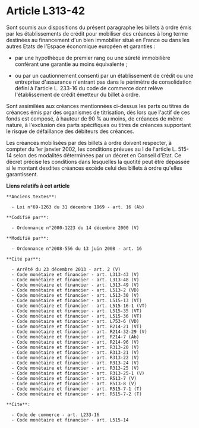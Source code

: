 # Article L313-42

Sont soumis aux dispositions du présent paragraphe les billets à ordre émis par les établissements de crédit pour mobiliser
des créances à long terme destinées au financement d'un bien immobilier situé en France ou dans les autres Etats de l'Espace
économique européen et garanties :

- par une hypothèque de premier rang ou une sûreté immobilière conférant une garantie au moins équivalente ;

- ou par un cautionnement consenti par un établissement de crédit ou une entreprise d'assurance n'entrant pas dans le
périmètre de consolidation défini à l'article L. 233-16 du code de commerce dont relève l'établissement de crédit émetteur du
billet à ordre. 

Sont assimilées aux créances mentionnées ci-dessus les parts ou titres de créances émis par des organismes de titrisation,
dès lors que l'actif de ces fonds est composé, à hauteur de 90 % au moins, de créances de même nature, à l'exclusion des
parts spécifiques ou titres de créances supportant le risque de défaillance des débiteurs des créances. 

Les créances mobilisées par des billets à ordre doivent respecter, à compter du 1er janvier 2002, les conditions prévues au I
de l'article L. 515-14 selon des modalités déterminées par un décret en Conseil d'Etat. Ce décret précise les conditions dans
lesquelles la quotité peut être dépassée si le montant desdites créances excède celui des billets à ordre qu'elles
garantissent.

**Liens relatifs à cet article**

	**Anciens textes**:

	  - Loi n°69-1263 du 31 décembre 1969 - art. 16 (Ab)

	**Codifié par**:

	  - Ordonnance n°2000-1223 du 14 décembre 2000 (V)

	**Modifié par**:

	  - Ordonnance n°2008-556 du 13 juin 2008 - art. 16

	**Cité par**:

	  - Arrêté du 23 décembre 2013 - art. 2 (V)
	  - Code monétaire et financier - art. L313-43 (V)
	  - Code monétaire et financier - art. L313-48 (V)
	  - Code monétaire et financier - art. L313-49 (V)
	  - Code monétaire et financier - art. L513-2 (VD)
	  - Code monétaire et financier - art. L513-30 (V)
	  - Code monétaire et financier - art. L515-13 (VT)
	  - Code monétaire et financier - art. L515-16-1 (VT)
	  - Code monétaire et financier - art. L515-35 (VT)
	  - Code monétaire et financier - art. L515-36 (VT)
	  - Code monétaire et financier - art. L753-6 (VD)
	  - Code monétaire et financier - art. R214-21 (VT)
	  - Code monétaire et financier - art. R214-32-29 (V)
	  - Code monétaire et financier - art. R214-7 (Ab)
	  - Code monétaire et financier - art. R214-96 (V)
	  - Code monétaire et financier - art. R313-20 (V)
	  - Code monétaire et financier - art. R313-21 (V)
	  - Code monétaire et financier - art. R313-22 (V)
	  - Code monétaire et financier - art. R313-24 (V)
	  - Code monétaire et financier - art. R313-25 (V)
	  - Code monétaire et financier - art. R313-25-1 (V)
	  - Code monétaire et financier - art. R513-7 (V)
	  - Code monétaire et financier - art. R513-8 (V)
	  - Code monétaire et financier - art. R515-7-1 (T)
	  - Code monétaire et financier - art. R515-7-2 (T)

	**Cite**:

	  - Code de commerce - art. L233-16
	  - Code monétaire et financier - art. L515-14
